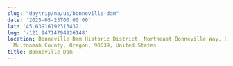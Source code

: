 ```yaml
---
slug: "daytrip/na/us/bonneville-dam"
date: '2025-05-23T00:00:00'
lat: '45.63916192313432'
lng: '-121.94714794926148'
location: Bonneville Dam Historic District, Northeast Bonneville Way, Bonneville,
  Multnomah County, Oregon, 98639, United States
title: Bonneville Dam
---
```



